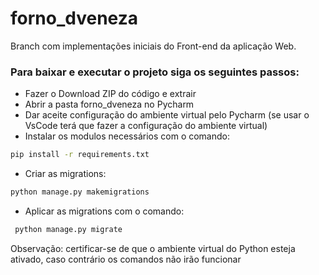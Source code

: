 # forno_dveneza
Branch com implementações iniciais do Front-end da aplicação Web.

### Para baixar e executar o projeto siga os seguintes passos:
* Fazer o Download ZIP do código e extrair
* Abrir a pasta forno_dveneza no Pycharm
* Dar aceite configuração do ambiente virtual pelo Pycharm (se usar o VsCode terá que fazer a configuração do ambiente virtual)
* Instalar os modulos necessários com o comando: 
```sh
pip install -r requirements.txt
```
* Criar as migrations:
```sh
python manage.py makemigrations
```
* Aplicar as migrations com o comando:
```sh
 python manage.py migrate
 ```

Observação: certificar-se de que o ambiente virtual do Python esteja ativado, caso contrário os comandos não irão funcionar
